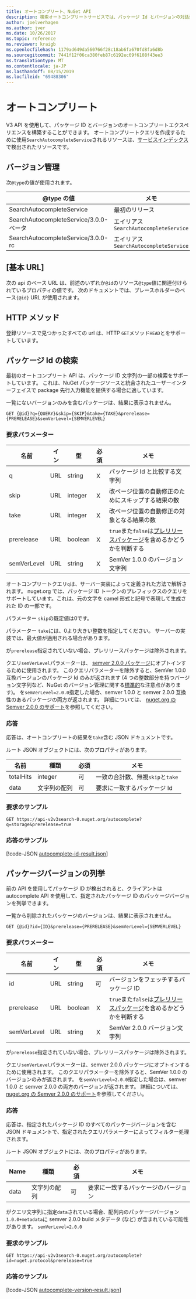 ```yaml
---
title: オートコンプリート、NuGet API
description: 検索オートコンプリートサービスでは、パッケージ Id とバージョンの対話型検出がサポートされています。
author: joelverhagen
ms.author: jver
ms.date: 10/26/2017
ms.topic: reference
ms.reviewer: kraigb
ms.openlocfilehash: 1179ad649da560766f28c18ab6fa670fd8fa6d8b
ms.sourcegitcommit: 7441f12f06ca380feb87c6192ec69f6108f43ee3
ms.translationtype: MT
ms.contentlocale: ja-JP
ms.lasthandoff: 08/15/2019
ms.locfileid: "69488306"
---
```

# <a name="autocomplete"></a>オートコンプリート

V3 API を使用して、パッケージ ID とバージョンのオートコンプリートエクスペリエンスを構築することができます。 オートコンプリートクエリを作成するために使用`SearchAutocompleteService`されるリソースは、[サービスインデックス](service-index.md)で検出されたリソースです。

## <a name="versioning"></a>バージョン管理

次`@type`の値が使用されます。

@type の値                          | メモ
------------------------------------ | -----
SearchAutocompleteService            | 最初のリリース
SearchAutocompleteService/3.0.0-ベータ | エイリアス`SearchAutocompleteService`
SearchAutocompleteService/3.0.0-rc   | エイリアス`SearchAutocompleteService`

## <a name="base-url"></a>[基本 URL]

次の api のベース URL は、前述のいずれか`@id`のリソース`@type`値に関連付けられているプロパティの値です。 次のドキュメントでは、プレースホルダーのベース`{@id}` URL が使用されます。

## <a name="http-methods"></a>HTTP メソッド

登録リソースで見つかったすべての url は、HTTP `GET`メソッド`HEAD`とをサポートしています。

## <a name="search-for-package-ids"></a>パッケージ Id の検索

最初のオートコンプリート API は、パッケージ ID 文字列の一部の検索をサポートしています。 これは、NuGet パッケージソースと統合されたユーザーインターフェイスで package 先行入力機能を提供する場合に適しています。

一覧にないバージョンのみを含むパッケージは、結果に表示されません。

    GET {@id}?q={QUERY}&skip={SKIP}&take={TAKE}&prerelease={PRERELEASE}&semVerLevel={SEMVERLEVEL}

### <a name="request-parameters"></a>要求パラメーター

名前        | イン     | 型    | 必須 | メモ
----------- | ------ | ------- | -------- | -----
q           | URL    | string  | Ｘ       | パッケージ Id と比較する文字列
skip        | URL    | integer | Ｘ       | 改ページ位置の自動修正のためにスキップする結果の数
take        | URL    | integer | Ｘ       | 改ページ位置の自動修正の対象となる結果の数
prerelease  | URL    | boolean | Ｘ       | `true`また`false`は[プレリリースパッケージ](../create-packages/prerelease-packages.md)を含めるかどうかを判断する
semVerLevel | URL    | string  | Ｘ       | SemVer 1.0.0 のバージョン文字列 

オートコンプリートクエリ`q`は、サーバー実装によって定義された方法で解析されます。 nuget.org では、パッケージ ID トークンのプレフィックスのクエリをサポートしています。これは、元の文字を camel 形式と記号で表現して生成された ID の一部です。

パラメーター `skip`の既定値は0です。

パラメーター `take`には、0より大きい整数を指定してください。 サーバーの実装では、最大値が適用される場合があります。

が`prerelease`指定されていない場合、プレリリースパッケージは除外されます。

クエリ`semVerLevel`パラメーターは、 [semver 2.0.0 パッケージ](https://github.com/NuGet/Home/wiki/SemVer2-support-for-nuget.org-%28server-side%29#identifying-semver-v200-packages)にオプトインするために使用されます。
このクエリパラメーターを除外すると、SemVer 1.0.0 互換バージョンのパッケージ Id のみが返されます (4 つの整数部分を持つバージョン文字列など、NuGet のバージョン管理に関する[標準的](../concepts/package-versioning.md)な注意点があります)。
を`semVerLevel=2.0.0`指定した場合、semver 1.0.0 と semver 2.0.0 互換性のあるパッケージの両方が返されます。 詳細については、 [nuget.org の Semver 2.0.0 のサポート](https://github.com/NuGet/Home/wiki/SemVer2-support-for-nuget.org-%28server-side%29)を参照してください。

### <a name="response"></a>応答

応答は、オートコンプリートの結果を`take`含む JSON ドキュメントです。

ルート JSON オブジェクトには、次のプロパティがあります。

名前      | 種類             | 必須 | メモ
--------- | ---------------- | -------- | -----
totalHits | integer          | 可      | 一致の合計数、無視`skip`と`take`
data      | 文字列の配列 | 可      | 要求に一致するパッケージ Id

### <a name="sample-request"></a>要求のサンプル

    GET https://api-v2v3search-0.nuget.org/autocomplete?q=storage&prerelease=true

### <a name="sample-response"></a>応答のサンプル

[!code-JSON [autocomplete-id-result.json](./_data/autocomplete-id-result.json)]

## <a name="enumerate-package-versions"></a>パッケージバージョンの列挙

前の API を使用してパッケージ ID が検出されると、クライアントは autocomplete API を使用して、指定されたパッケージ ID のパッケージバージョンを列挙できます。

一覧から削除されたパッケージのバージョンは、結果に表示されません。

    GET {@id}?id={ID}&prerelease={PRERELEASE}&semVerLevel={SEMVERLEVEL}

### <a name="request-parameters"></a>要求パラメーター

名前        | イン     | 型    | 必須 | メモ
----------- | ------ | ------- | -------- | -----
id          | URL    | string  | 可      | バージョンをフェッチするパッケージ ID
prerelease  | URL    | boolean | Ｘ       | `true`また`false`は[プレリリースパッケージ](../create-packages/prerelease-packages.md)を含めるかどうかを判断する
semVerLevel | URL    | string  | Ｘ       | SemVer 2.0.0 バージョン文字列 

が`prerelease`指定されていない場合、プレリリースパッケージは除外されます。

クエリ`semVerLevel`パラメーターは、semver 2.0.0 パッケージにオプトインするために使用されます。 このクエリパラメーターを除外すると、SemVer 1.0.0 のバージョンのみが返されます。 を`semVerLevel=2.0.0`指定した場合は、semver 1.0.0 と semver 2.0.0 の両方のバージョンが返されます。 詳細については、 [nuget.org の Semver 2.0.0 のサポート](https://github.com/NuGet/Home/wiki/SemVer2-support-for-nuget.org-%28server-side%29)を参照してください。

### <a name="response"></a>応答

応答は、指定されたパッケージ ID のすべてのパッケージバージョンを含む JSON ドキュメントで、指定されたクエリパラメーターによってフィルター処理されます。

ルート JSON オブジェクトには、次のプロパティがあります。

Name      | 種類             | 必須 | メモ
--------- | ---------------- | -------- | -----
data      | 文字列の配列 | 可      | 要求に一致するパッケージのバージョン

がクエリ文字列に指定`data`されている場合、配列内のパッケージバージョン`1.0.0+metadata`に semver 2.0.0 build メタデータ (など) が含まれている可能性があります。 `semVerLevel=2.0.0`

### <a name="sample-request"></a>要求のサンプル

    GET https://api-v2v3search-0.nuget.org/autocomplete?id=nuget.protocol&prerelease=true

### <a name="sample-response"></a>応答のサンプル

[!code-JSON [autocomplete-version-result.json](./_data/autocomplete-version-result.json)]
